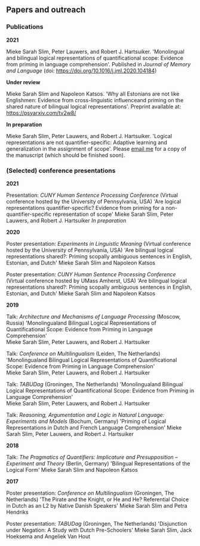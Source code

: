 ## Papers and outreach

### Publications
**2021** 

Mieke Sarah Slim, Peter Lauwers, and Robert J. Hartsuiker. 'Monolingual and bilingual logical representations of quantificational scope: Evidence from priming in
language comprehension'. Published in _Journal of Memory and Language_ (doi: https://doi.org/10.1016/j.jml.2020.104184)

**Under review** 

Mieke Sarah Slim and Napoleon Katsos. 'Why all Estonians are not like Englishmen: Evidence from cross-linguistic influenceand priming on the shared nature of bilingual logical representations'. Preprint available at: https://psyarxiv.com/tv2w8/

**In preparation**

Mieke Sarah Slim, Peter Lauwers, and Robert J. Hartsuiker. 'Logical representations are not quantifier-specific: Adaptive learning and generalization in the assignment of scope'. Please [email me](mailto:mieke.slim@ugent.be) for a copy of the manuscript (which should be finished soon). 

### (Selected) conference presentations
**2021** 

Presentation: _CUNY Human Sentence Processing Conference_ (Virtual conference hosted by the University of Pennsylvania, USA)
'Are logical representations quantifier-specific? Evidence from priming for a non-quantifier-specific representation of scope'
Mieke Sarah Slim, Peter Lauwers, and Robert J. Hartsuiker
_In preparation_

**2020** 

Poster presentation: _Experiments in Linguistic Meaning_ (Virtual conference hosted by the University of Pennsylvania, USA)
'Are bilingual logical representations shared?: Priming scopally ambiguous sentences in English, Estonian, and Dutch'
Mieke Sarah Slim and Napoleon Katsos

Poster presentation: _CUNY Human Sentence Processing Conference_ (Virtual conference hosted by UMass Amherst, USA)
'Are bilingual logical representations shared?: Priming scopally ambiguous sentences in English, Estonian, and Dutch'
Mieke Sarah Slim and Napoleon Katsos

**2019**

Talk: _Architecture and Mechanisms of Language Processing_ (Moscow, Russia)
'Monolingualand Bilingual Logical Representations of Quantificational Scope: Evidence from Priming in Language Comprehension'  
Mieke Sarah Slim, Peter Lauwers, and Robert J. Hartsuiker

Talk: _Conference on Multilingualism_ (Leiden, The Netherlands)
'Monolingualand Bilingual Logical Representations of Quantificational Scope: Evidence from Priming in Language Comprehension'  
Mieke Sarah Slim, Peter Lauwers, and Robert J. Hartsuiker

Talk: _TABUDag_ (Groningen, The Netherlands) 
'Monolingualand Bilingual Logical Representations of Quantificational Scope: Evidence from Priming in Language Comprehension'  
Mieke Sarah Slim, Peter Lauwers, and Robert J. Hartsuiker

Talk: _Reasoning, Argumentation and Logic in Natural Language: Experiments and Models_ (Bochum, Germany)
'Priming of Logical Representations in Dutch and French Language Comprehension'
Mieke Sarah Slim, Peter Lauwers, and Robert J. Hartsuiker

**2018**

Talk: _The Pragmatics of Quantifiers: Implicature and Presupposition – Experiment and Theory_ (Berlin, Germany)
'Bilingual Representations of the Logical Form' 
Mieke Sarah Slim and Napoleon Katsos

**2017**

Poster presentation: _Conference on Multilingualism_ (Groningen, The Netherlands) 
'The Pirate and the Knight, or He and He? Referential Choice in Dutch as an L2 by Native Danish Speakers' 
Mieke Sarah Slim and Petra Hendriks
 
Poster presentation: _TABUDag_ (Groningen, The Netherlands) 
'Disjunction under Negation: A Study with Dutch Pre-Schoolers' 
Mieke Sarah Slim, Jack Hoeksema and Angeliek Van Hout
